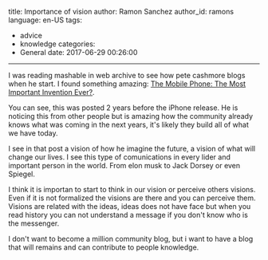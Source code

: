 title: Importance of vision
author: Ramon Sanchez
author_id: ramons
language: en-US
tags:
  - advice
  - knowledge
categories:
  - General
date: 2017-06-29 00:26:00
---
I was reading mashable in web archive to see how pete cashmore blogs when he start.
I found something amazing:
[The Mobile Phone: The Most Important Invention Ever?](http://mashable.com/2005/09/15/the-mobile-phone-the-most-important-invention-ever/ "The mobile phone: The most important inventiom ever?").  

You can see, this was posted 2 years before the iPhone release. He is noticing this from other people but is amazing how the community already knows what was coming in the next years, it's likely they build all of what we have today.  

I see in that post a vision of how he imagine the future, a vision of what will change our lives. I see this type of comunications in every lider and important person in the world. From elon musk to Jack Dorsey or even Spiegel.  

I think it is importan to start to think in our vision or perceive others visions. Even if it is not formalized the visions are there and you can perceive them. Visions are related with the ideas, ideas does not have face but when you read history you can not understand a message if you don't know who is the messenger. 

I don't want to become a million community blog, but i want to have a blog that will remains and can contribute to people knowledge.  
